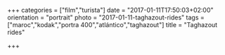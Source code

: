 +++
categories = ["film","turista"]
date = "2017-01-11T17:50:03+02:00"
orientation = "portrait"
photo = "2017-01-11-taghazout-rides"
tags = ["maroc","kodak","portra 400","atlántico","taghazout"]
title = "Taghazout rides"

+++

